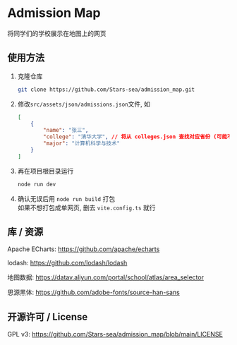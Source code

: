# Admission Map

将同学们的学校展示在地图上的网页

## 使用方法

1. 克隆仓库

    ```bash
    git clone https://github.com/Stars-sea/admission_map.git
    ```

2. 修改`src/assets/json/admissions.json`文件, 如

    ```json
    [
        {
            "name": "张三",
            "college": "清华大学", // 将从 colleges.json 查找对应省份 (可能不全, 需要手动检测)
            "major": "计算机科学与技术"
        }
    ]
    ```

3. 再在项目根目录运行

    ```bash
    node run dev
    ```

4. 确认无误后用 `node run build` 打包  
   如果不想打包成单网页, 删去 `vite.config.ts` 就行

## 库 / 资源

Apache ECharts: <https://github.com/apache/echarts>

lodash: <https://github.com/lodash/lodash>

地图数据: <https://datav.aliyun.com/portal/school/atlas/area_selector>

思源黑体: <https://github.com/adobe-fonts/source-han-sans>

## 开源许可 / License

GPL v3: <https://github.com/Stars-sea/admission_map/blob/main/LICENSE>
